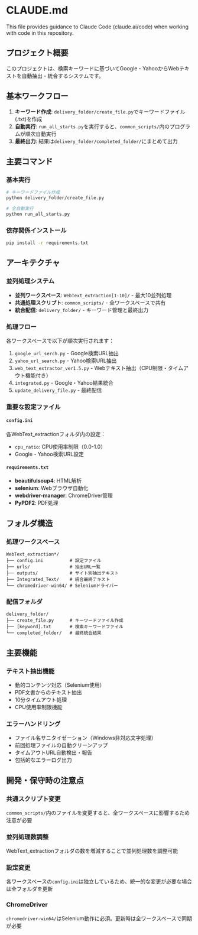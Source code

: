 # CLAUDE.md

This file provides guidance to Claude Code (claude.ai/code) when working with code in this repository.

## プロジェクト概要

このプロジェクトは、検索キーワードに基づいてGoogle・YahooからWebテキストを自動抽出・統合するシステムです。

## 基本ワークフロー

1. **キーワード作成**: `delivery_folder/create_file.py`でキーワードファイル(.txt)を作成
2. **自動実行**: `run_all_starts.py`を実行すると、`common_scripts/`内のプログラムが順次自動実行
3. **最終出力**: 結果は`delivery_folder/completed_folder/`にまとめて出力

## 主要コマンド

### 基本実行
```bash
# キーワードファイル作成
python delivery_folder/create_file.py

# 全自動実行
python run_all_starts.py
```

### 依存関係インストール
```bash
pip install -r requirements.txt
```

## アーキテクチャ

### 並列処理システム
- **並列ワークスペース**: `WebText_extraction[1-10]/` - 最大10並列処理
- **共通処理スクリプト**: `common_scripts/` - 全ワークスペースで共有
- **統合配信**: `delivery_folder/` - キーワード管理と最終出力

### 処理フロー
各ワークスペースで以下が順次実行されます：
1. `google_url_serch.py` - Google検索URL抽出
2. `yahoo_url_search.py` - Yahoo検索URL抽出  
3. `web_text_extractor_ver1.5.py` - Webテキスト抽出（CPU制限・タイムアウト機能付き）
4. `integrated.py` - Google・Yahoo結果統合
5. `update_delivery_file.py` - 最終配信

### 重要な設定ファイル

#### `config.ini`
各WebText_extractionフォルダ内の設定：
- `cpu_ratio`: CPU使用率制限（0.0-1.0）
- Google・Yahoo検索URL設定

#### `requirements.txt`
- **beautifulsoup4**: HTML解析
- **selenium**: Webブラウザ自動化
- **webdriver-manager**: ChromeDriver管理
- **PyPDF2**: PDF処理

## フォルダ構造

### 処理ワークスペース
```
WebText_extraction*/
├── config.ini          # 設定ファイル
├── urls/               # 抽出URL一覧
├── outputs/            # サイト別抽出テキスト
├── Integrated_Text/    # 統合最終テキスト
└── chromedriver-win64/ # Seleniumドライバー
```

### 配信フォルダ
```
delivery_folder/
├── create_file.py      # キーワードファイル作成
├── [keyword].txt       # 検索キーワードファイル
└── completed_folder/   # 最終統合結果
```

## 主要機能

### テキスト抽出機能
- 動的コンテンツ対応（Selenium使用）
- PDF文書からのテキスト抽出
- 10分タイムアウト処理
- CPU使用率制限機能

### エラーハンドリング
- ファイル名サニタイゼーション（Windows非対応文字処理）
- 前回処理ファイルの自動クリーンアップ
- タイムアウトURL自動検出・報告
- 包括的なエラーログ出力

## 開発・保守時の注意点

### 共通スクリプト変更
`common_scripts/`内のファイルを変更すると、全ワークスペースに影響するため注意が必要

### 並列処理数調整
WebText_extractionフォルダの数を増減することで並列処理数を調整可能

### 設定変更
各ワークスペースの`config.ini`は独立しているため、統一的な変更が必要な場合は全フォルダを更新

### ChromeDriver
`chromedriver-win64/`はSelenium動作に必須。更新時は全ワークスペースで同期が必要